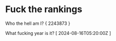 # Fuck the rankings

Who the hell am I?
{ 2243873 }

What fucking year is it?
[ 2024-08-16T05:20:00Z ]
